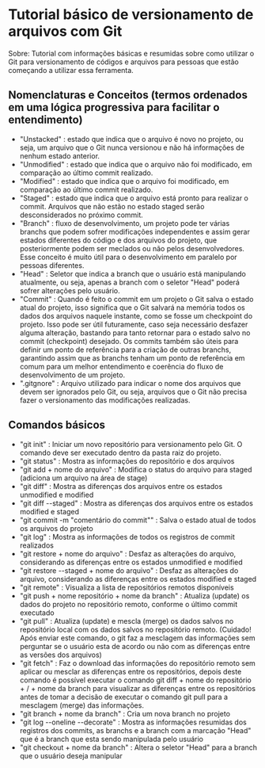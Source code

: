 # Tutorial básico de versionamento de arquivos com Git

Sobre: Tutorial com informações básicas e resumidas sobre como utilizar o Git para versionamento de códigos e arquivos para pessoas que estão começando a utilizar essa ferramenta.

## Nomenclaturas e Conceitos (termos ordenados em uma lógica progressiva para facilitar o entendimento)

- "Unstacked" : estado que indica que o arquivo é novo no projeto, ou seja, um arquivo que o Git nunca versionou e não há informações de nenhum estado anterior.
- "Unmodified" : estado que indica que o arquivo não foi modificado, em comparação ao último commit realizado.
- "Modified" : estado que indica que o arquivo foi modificado, em comparação ao último commit realizado.
- "Staged" : estado que indica que o arquivo está pronto para realizar o commit. Arquivos que não estão no estado staged serão desconsiderados no próximo commit.
- "Branch" : fluxo de desenvolvimento, um projeto pode ter várias branchs que podem sofrer modificações independentes e assim gerar estados diferentes do código e dos arquivos do projeto, que posteriormente podem ser meclados ou não pelos desenvolvedores. Esse conceito é muito útil para o desenvolvimento em paralelo por pessoas diferentes.
- "Head" : Seletor que indica a branch que o usuário está manipulando atualmente, ou seja, apenas a branch com o seletor "Head" poderá sofrer alterações pelo usuário.
- "Commit" : Quando é feito o commit em um projeto o Git salva o estado atual do projeto, isso significa que o Git salvará na memória todos os dados dos arquivos naquele instante, como se fosse um checkpoint do projeto. Isso pode ser útil futuramente, caso seja necessário desfazer alguma alteração, bastando para tanto retornar para o estado salvo no commit (checkpoint) desejado. Os commits também são úteis para definir um ponto de referência para a criação de outras branchs, garantindo assim que as branchs tenham um ponto de referência em comum para um melhor entendimento e coerência do fluxo de desenvolvimento de um projeto. 
- ".gitgnore" : Arquivo utilizado para indicar o nome dos arquivos que devem ser ignorados pelo Git, ou seja, arquivos que o Git não precisa fazer o versionamento das modificações realizadas.

## Comandos básicos

- "git init" : Iniciar um novo repositório para versionamento pelo Git. O comando deve ser executado dentro da pasta raiz do projeto.
- "git status" : Mostra as informações do repositório e dos arquivos
- "git add + nome do arquivo" : Modifica o status do arquivo para staged (adiciona um arquivo na área de stage) 
- "git diff" : Mostra as diferenças dos arquivos entre os estados unmodified e modified
- "git diff --staged" : Mostra as diferenças dos arquivos entre os estados modified e staged
- "git commit -m "comentário do commit"" : Salva o estado atual de todos os arquivos do projeto 
- "git log" : Mostra as informações de todos os registros de commit realizados
- "git restore + nome do arquivo" : Desfaz as alterações do arquivo, considerando as diferenças entre os estados unmodified e modified
- "git restore --staged + nome do arquivo" : Desfaz as alterações do arquivo, considerando as diferenças entre os estados modified e staged
- "git remote" : Visualiza a lista de repositórios remotos disponíveis
- "git push + nome repositório + nome da branch" : Atualiza (update) os dados do projeto no repositório remoto, conforme o último commit executado
- "git pull" : Atualiza (update) e mescla (merge) os dados salvos no repositório local com os dados salvos no repositório remoto. (Cuidado! Após enviar este comando, o git faz a mesclagem das informações sem perguntar se o usuário esta de acordo ou não com as diferenças entre as versões dos arquivos)
- "git fetch" : Faz o download das informações do repositório remoto sem aplicar ou mesclar as diferenças entre os repositórios, depois deste comando é possível executar o comando git diff + nome do repositório + / + nome da branch para visualizar as diferenças entre os repositórios antes de tomar a decisão de executar o comando git pull para a mesclagem (merge) das informações.
- "git branch + nome da branch" : Cria um nova branch no projeto
- "git log --oneline --decorate" : Mostra as informações resumidas dos registros dos commits, as branchs e a branch com a marcação "Head" que é a branch que esta sendo manipulada pelo usuário
- "git checkout + nome da branch" : Altera o seletor "Head" para a branch que o usuário deseja manipular
    
